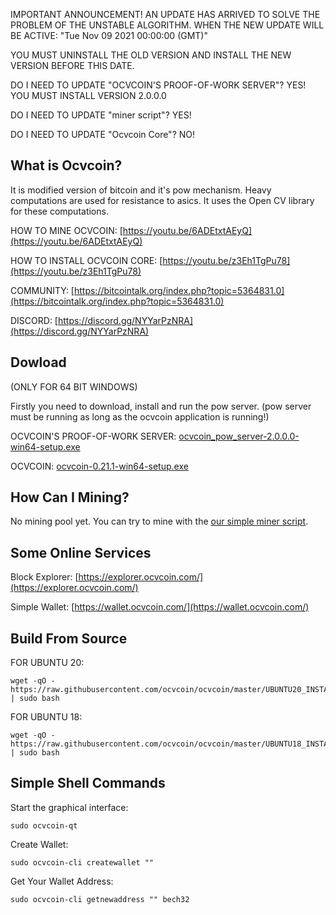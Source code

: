 IMPORTANT ANNOUNCEMENT!
AN UPDATE HAS ARRIVED TO SOLVE THE PROBLEM OF THE UNSTABLE ALGORITHM. WHEN THE NEW UPDATE WILL BE ACTIVE: "Tue Nov 09 2021 00:00:00 (GMT)"

YOU MUST UNINSTALL THE OLD VERSION AND INSTALL THE NEW VERSION BEFORE THIS DATE.

DO I NEED TO UPDATE "OCVCOIN'S PROOF-OF-WORK SERVER"?   YES!   YOU MUST INSTALL VERSION 2.0.0.0

DO I NEED TO UPDATE "miner script"?   YES!

DO I NEED TO UPDATE "Ocvcoin Core"?   NO!


What is Ocvcoin?
----------------

It is modified version of bitcoin and it's pow mechanism. Heavy computations are used for resistance to asics. It uses the Open CV library for these computations.

HOW TO MINE OCVCOIN: [https://youtu.be/6ADEtxtAEyQ](https://youtu.be/6ADEtxtAEyQ)

HOW TO INSTALL OCVCOIN CORE: [https://youtu.be/z3Eh1TgPu78](https://youtu.be/z3Eh1TgPu78)

COMMUNITY: [https://bitcointalk.org/index.php?topic=5364831.0](https://bitcointalk.org/index.php?topic=5364831.0)

DISCORD: [https://discord.gg/NYYarPzNRA](https://discord.gg/NYYarPzNRA)

Dowload
----------------

(ONLY FOR 64 BIT WINDOWS)

Firstly you need to download, install and run the pow server. (pow server must be running as long as the ocvcoin application is running!)

OCVCOIN'S PROOF-OF-WORK SERVER: [ocvcoin_pow_server-2.0.0.0-win64-setup.exe](https://github.com/ocvcoin/pow_server/releases/download/2.0.0.0/ocvcoin_pow_server-2.0.0.0-win64-setup.exe)

OCVCOIN: [ocvcoin-0.21.1-win64-setup.exe](https://github.com/ocvcoin/ocvcoin/releases/download/v0.21.1/ocvcoin-0.21.1-win64-setup.exe)


How Can I Mining?
----------------

No mining pool yet. You can try to mine with the [our simple miner script](https://github.com/ocvcoin/ocv_miner).


Some Online Services
----------------

Block Explorer: [https://explorer.ocvcoin.com/](https://explorer.ocvcoin.com/)

Simple Wallet: [https://wallet.ocvcoin.com/](https://wallet.ocvcoin.com/)


Build From Source
----------------

FOR UBUNTU 20:

```
wget -qO - https://raw.githubusercontent.com/ocvcoin/ocvcoin/master/UBUNTU20_INSTALLER.sh | sudo bash

```

FOR UBUNTU 18:

```
wget -qO - https://raw.githubusercontent.com/ocvcoin/ocvcoin/master/UBUNTU18_INSTALLER.sh | sudo bash

```


Simple Shell Commands
----------------


Start the graphical interface:


```
sudo ocvcoin-qt

```


Create Wallet:

```
sudo ocvcoin-cli createwallet ""

```

Get Your Wallet Address:

```
sudo ocvcoin-cli getnewaddress "" bech32

```
